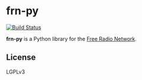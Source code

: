 # frn-py

[![Build Status](https://travis-ci.org/george-hopkins/frn-py.png?branch=master)](https://travis-ci.org/george-hopkins/frn-py)

**frn-py** is a Python library for the [Free Radio Network](http://www.freeradionetwork.eu).


## License

LGPLv3
